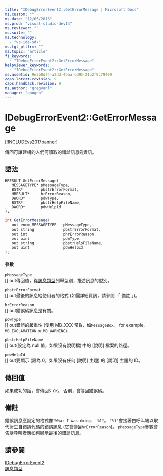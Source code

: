 ```yaml
---
title: "IDebugErrorEvent2::GetErrorMessage | Microsoft Docs"
ms.custom: ""
ms.date: "12/05/2016"
ms.prod: "visual-studio-dev14"
ms.reviewer: ""
ms.suite: ""
ms.technology: 
  - "vs-ide-sdk"
ms.tgt_pltfrm: ""
ms.topic: "article"
f1_keywords: 
  - "IDebugErrorEvent2::GetErrorMessage"
helpviewer_keywords: 
  - "IDebugErrorEvent2::GetErrorMessage"
ms.assetid: 9e3b0d74-a2dd-4eaa-bd95-21b2f9c79409
caps.latest.revision: 9
caps.handback.revision: 9
ms.author: "gregvanl"
manager: "ghogen"
---
```

# IDebugErrorEvent2::GetErrorMessage
[!INCLUDE[vs2017banner](../../../code-quality/includes/vs2017banner.md)]

傳回可讓建構的人們可讀取的錯誤訊息的資訊。  
  
## 語法  
  
```cpp#  
HRESULT GetErrorMessage(  
   MESSAGETYPE* pMessageType,  
   BSTR*        pbstrErrorFormat,  
   HRESULT*     hrErrorReason,  
   DWORD*       pdwType,  
   BSTR*        pbstrHelpFileName,  
   DWORD*       pdwHelpId  
);  
```  
  
```c#  
int GetErrorMessage(  
   out enum_MESSAGETYPE   pMessageType,  
   out string             pbstrErrorFormat,  
   out int                phrErrorReason,  
   out uint               pdwType,  
   out string             pbstrHelpFileName,  
   out uint               pdwHelpId  
);  
```  
  
#### 參數  
 `pMessageType`  
 \[\] out傳回值，從[訊息類型](../../../extensibility/debugger/reference/messagetype.md)列舉型別，描述訊息的型別。  
  
 `pbstrErrorFormat`  
 \[\] out最後的訊息給使用者的格式 \(如需詳細資訊，請參閱 「 備註 」\)。  
  
 `hrErrorReason`  
 \[\] out錯誤碼訊息是有關。  
  
 `pdwType`  
 \[\] out錯誤的嚴重性 \(使用 MB\_XXX 常數，如`MessageBox`。 for example, `MB_EXCLAMATION` or `MB_WARNING`\).  
  
 `pbstrHelpFileName`  
 \[\] out\(設定為 null 值，如果沒有說明檔\) 中的 \[說明\] 檔案的路徑。  
  
 `pdwHelpId`  
 \[\] out要顯示 \(設為 0，如果沒有任何 \[說明\] 主題\) 的 \[說明\] 主題的 ID。  
  
## 傳回值  
 如果成功的話，會傳回`S_OK`。 否則，會傳回錯誤碼。  
  
## 備註  
 錯誤訊息應設定的格式像`"What I was doing.  %1"`。  `"%1"`會接著由呼叫端以取代衍生自錯誤代碼的錯誤訊息 \(它會傳回`hrErrorReason`\)。  `pMessageType`參數會告訴呼叫者應如何顯示最後的錯誤訊息。  
  
## 請參閱  
 [IDebugErrorEvent2](../../../extensibility/debugger/reference/idebugerrorevent2.md)   
 [訊息類型](../../../extensibility/debugger/reference/messagetype.md)